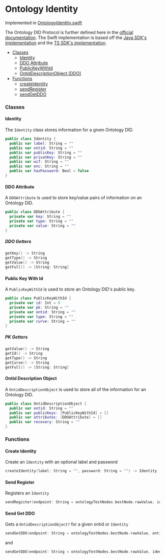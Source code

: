 # Ontology Identity

Implemented in [OntologyIdentity.swift](https://github.com/Ryucoin/neovm-utils/blob/master/neovmUtils/Classes/OntologyIdentity.swift)

The Ontology DID Protocol is further defined here in the [official documentation](https://github.com/ontio/ontology-DID). The Swift implementation is based off the [Java SDK's implementation](https://github.com/ontio/ontology-java-sdk/blob/master/docs/en/identity_claim.md) and the [TS SDK's implementation](https://github.com/ontio/ontology-ts-sdk/blob/master/docs/en/identity_claim.md).

- [Classes](#classes)
  - [Identity](#identity)
  - [DDO Attribute](#ddo-attribute)
  - [PublicKeyWithId](#public-key-with-id)
  - [OntidDescriptionObject (DDO)](#ontid-description-object)
- [Functions](#functions)
  - [createIdentity](#create-identity)
  - [sendRegister](#send-register)
  - [sendGetDDO](#send-get-ddo)

### Classes

#### Identity

The `Identity` class stores information for a given Ontology DID.

``` swift
public class Identity {
  public var label: String = ""
  public var ontid: String = ""
  public var publicKey: String = ""
  public var privatKey: String = ""
  public var wif: String = ""
  public var enc: String = ""
  public var hasPassword: Bool = false
}
```

#### DDO Attribute

A `DDOAttribute` is used to store key/value pairs of information on an Ontology DID.

``` swift
public class DDOAttribute {
  private var key: String = ""
  private var type: String = ""
  private var value: String = ""
}
```

##### DDO Getters

``` swift
getKey() -> String
getType() -> String
getValue() -> String
getFull() -> [String: String]
```

#### Public Key With Id

A `PublicKeyWithId` is used to store an Ontology DID's public key.

``` swift
public class PublicKeyWithId {
  private var id: Int = 0
  private var pk: String = ""
  private var ontid: String = ""
  private var type: String = ""
  private var curve: String = ""
}
```

##### PK Getters

``` swift
getValue() -> String
getId() -> String
getType() -> String
getCurve() -> String
getFull() -> [String: String]
```

#### Ontid Description Object

A `OntidDescriptionObject` is used to store all of the information for an Ontology DID.

``` swift
public class OntidDescriptionObject {
  public var ontid: String = ""
  public var publicKeys: [PublicKeyWithId] = []
  public var attributes: [DDOAttribute] = []
  public var recovery: String = ""
}
```

### Functions

#### Create Identity

Create an `Identity` with an optional label and password

``` swift
createIdentity(label: String = "", password: String = "") -> Identity
```

#### Send Register

Registers an `Identity`

``` swift
sendRegister(endpoint: String = ontologyTestNodes.bestNode.rawValue, ident: Identity, password: String = "", payerAcct: Wallet, gasLimit: Int = 20000, gasPrice: Int = 500) -> String
```

#### Send Get DDO

Gets a `OntidDescriptionObject?` for a given ontid or `Identity`

``` swift
sendGetDDO(endpoint: String = ontologyTestNodes.bestNode.rawValue, ontid: String) -> OntidDescriptionObject?
```
and
``` swift
sendGetDDO(endpoint: String = ontologyTestNodes.bestNode.rawValue, ident: Identity) -> OntidDescriptionObject?
```
